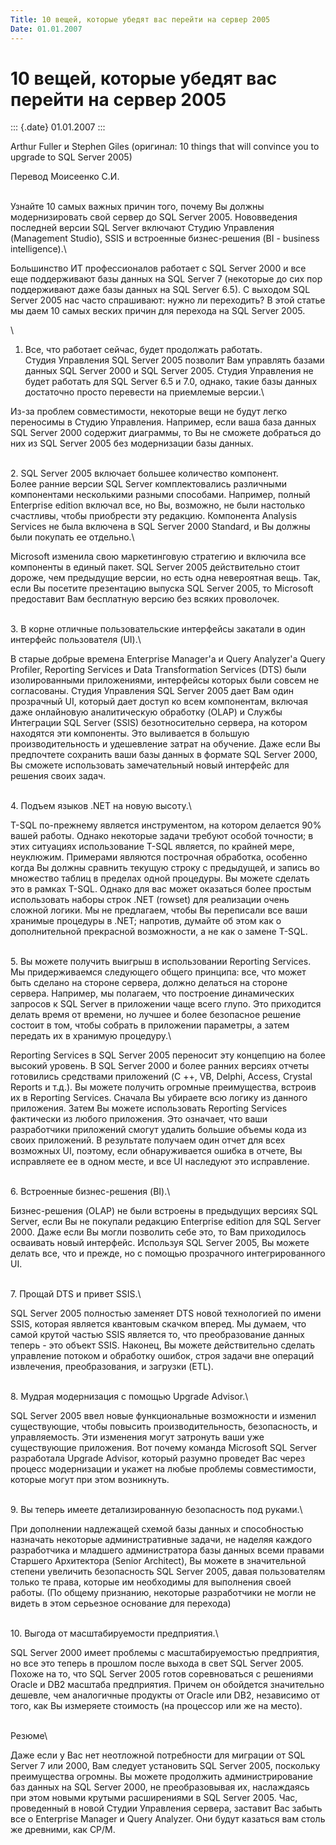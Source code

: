 ```yaml
---
Title: 10 вещей, которые убедят вас перейти на сервер 2005
Date: 01.01.2007
---
```



10 вещей, которые убедят вас перейти на сервер 2005
===================================================

::: {.date}
01.01.2007
:::

Arthur Fuller и Stephen Giles (оригинал: 10 things that will convince
you to upgrade to SQL Server 2005)

Перевод Моисеенко С.И.

 \
Узнайте 10 самых важных причин того, почему Вы должны модернизировать
свой сервер до SQL Server 2005. Нововведения последней версии SQL Server
включают Студию Управления (Management Studio), SSIS и встроенные
бизнес-решения (BI - business intelligence).\

Большинство ИТ профессионалов работает с SQL Server 2000 и все еще
поддерживают базы данных на SQL Server 7 (некоторые до сих пор
поддерживают даже базы данных на SQL Server 6.5). С выходом SQL Server
2005 нас часто спрашивают: нужно ли переходить? В этой статье мы даем 10
самых веских причин для перехода на SQL Server 2005.

 \
1. Все, что работает сейчас, будет продолжать работать.\
Студия Управления SQL Server 2005 позволит Вам управлять базами данных
SQL Server 2000 и SQL Server 2005. Студия Управления не будет работать
для SQL Server 6.5 и 7.0, однако, такие базы данных достаточно просто
перевести на приемлемые версии.\

Из-за проблем совместимости, некоторые вещи не будут легко переносимы в
Студию Управления. Например, если ваша база данных SQL Server 2000
содержит диаграммы, то Вы не сможете добраться до них из SQL Server 2005
без модернизации базы данных.

 \
2. SQL Server 2005 включает большее количество компонент.\
Более ранние версии SQL Server комплектовались различными компонентами
несколькими разными способами. Например, полный Enterprise edition
включал все, но Вы, возможно, не были настолько счастливы, чтобы
приобрести эту редакцию. Компонента Analysis Services не была включена в
SQL Server 2000 Standard, и Вы должны были покупать ее отдельно.\

Microsoft изменила свою маркетинговую стратегию и включила все
компоненты в единый пакет. SQL Server 2005 действительно стоит дороже,
чем предыдущие версии, но есть одна невероятная вещь. Так, если Вы
посетите презентацию выпуска SQL Server 2005, то Microsoft предоставит
Вам бесплатную версию без всяких проволочек.

 \
3. В корне отличные пользовательские интерфейсы закатали в один
интерфейс пользователя (UI).\

В старые добрые времена Enterprise Manager\'а и Query Analyzer\'а Query
Profiler, Reporting Services и Data Transformation Services (DTS) были
изолированными приложениями, интерфейсы которых были совсем не
согласованы. Студия Управления SQL Server 2005 дает Вам один прозрачный
UI, который дает доступ ко всем компонентам, включая даже онлайновую
аналитическую обработку (OLAP) и Службы Интеграции SQL Server (SSIS)
безотносительно сервера, на котором находятся эти компоненты. Это
выливается в большую производительность и удешевление затрат на
обучение. Даже если Вы предпочтете сохранить ваши базы данных в формате
SQL Server 2000, Вы сможете использовать замечательный новый интерфейс
для решения своих задач.

 \
4. Подъем языков .NET на новую высоту.\

T-SQL по-прежнему является инструментом, на котором делается 90% вашей
работы. Однако некоторые задачи требуют особой точности; в этих
ситуациях использование T-SQL является, по крайней мере, неуклюжим.
Примерами являются построчная обработка, особенно когда Вы должны
сравнить текущую строку с предыдущей, и запись во множество таблиц в
пределах одной процедуры. Вы можете сделать это в рамках T-SQL. Однако
для вас может оказаться более простым использовать наборы строк .NET
(rowset) для реализации очень сложной логики. Мы не предлагаем, чтобы Вы
переписали все ваши хранимые процедуры в .NET; напротив, думайте об этом
как о дополнительной прекрасной возможности, а не как о замене T-SQL.

 \
5. Вы можете получить выигрыш в использовании Reporting Services.\
Мы придерживаемся следующего общего принципа: все, что может быть
сделано на стороне сервера, должно делаться на стороне сервера.
Например, мы полагаем, что построение динамических запросов к SQL Server
в приложении чаще всего глупо. Это приходится делать время от времени,
но лучшее и более безопасное решение состоит в том, чтобы собрать в
приложении параметры, а затем передать их в хранимую процедуру.\

Reporting Services в SQL Server 2005 переносит эту концепцию на более
высокий уровень. В SQL Server 2000 и более ранних версиях отчеты
готовились средствами приложений (C ++, VB, Delphi, Access, Crystal
Reports и т.д.). Вы можете получить огромные преимущества, встроив их в
Reporting Services. Сначала Вы убираете всю логику из данного
приложения. Затем Вы можете использовать Reporting Services фактически
из любого приложения. Это означает, что ваши разработчики приложений
смогут удалить большие объемы кода из своих приложений. В результате
получаем один отчет для всех возможных UI, поэтому, если обнаруживается
ошибка в отчете, Вы исправляете ее в одном месте, и все UI наследуют это
исправление.

 \
6. Встроенные бизнес-решения (BI).\

Бизнес-решения (OLAP) не были встроены в предыдущих версиях SQL Server,
если Вы не покупали редакцию Enterprise edition для SQL Server 2000.
Даже если Вы могли позволить себе это, то Вам приходилось осваивать
новый интерфейс. Используя SQL Server 2005, Вы можете делать все, что и
прежде, но с помощью прозрачного интегрированного UI.

 \
7. Прощай DTS и привет SSIS.\

SQL Server 2005 полностью заменяет DTS новой технологией по имени SSIS,
которая является квантовым скачком вперед. Мы думаем, что самой крутой
частью SSIS является то, что преобразование данных теперь - это объект
SSIS. Наконец, Вы можете действительно сделать управление потоком и
обработку ошибок, строя задачи вне операций извлечения, преобразования,
и загрузки (ETL).

 \
8. Мудрая модернизация с помощью Upgrade Advisor.\

SQL Server 2005 ввел новые функциональные возможности и изменил
существующие, чтобы повысить производительность, безопасность, и
управляемость. Эти изменения могут затронуть ваши уже существующие
приложения. Вот почему команда Microsoft SQL Server разработала Upgrade
Advisor, который разумно проведет Вас через процесс модернизации и
укажет на любые проблемы совместимости, которые могут при этом
возникнуть.

 \
9. Вы теперь имеете детализированную безопасность под руками.\

При дополнении надлежащей схемой базы данных и способностью назначать
некоторые административные задачи, не наделяя каждого разработчика и
младшего администратора базы данных всеми правами Старшего Архитектора
(Senior Architect), Вы можете в значительной степени увеличить
безопасность SQL Server 2005, давая пользователям только те права,
которые им необходимы для выполнения своей работы. (По общему признанию,
некоторые разработчики не могли не видеть в этом серьезное основание для
перехода)

 \
10. Выгода от масштабируемости предприятия.\

SQL Server 2000 имеет проблемы с масштабируемостью предприятия, но все
это теперь в прошлом после выхода в свет SQL Server 2005. Похоже на то,
что SQL Server 2005 готов соревноваться с решениями Oracle и DB2
масштаба предприятия. Причем он обойдется значительно дешевле, чем
аналогичные продукты от Oracle или DB2, независимо от того, как Вы
измеряете стоимость (на процессор или же на место).

 \
Резюме\

Даже если у Вас нет неотложной потребности для миграции от SQL Server 7
или 2000, Вам следует установить SQL Server 2005, поскольку преимущества
огромны. Вы можете продолжить администрирование баз данных на SQL Server
2000, не преобразовывая их, наслаждаясь при этом новыми крутыми
расширениями в SQL Server 2005. Час, проведенный в новой Студии
Управления сервера, заставит Вас забыть все о Enterprise Manager и Query
Analyzer. Они будут казаться вам столь же древними, как CP/М.
